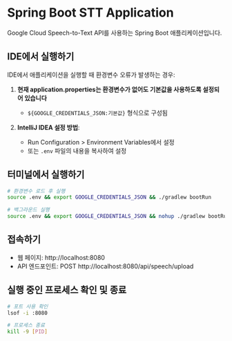 # Spring Boot STT Application

Google Cloud Speech-to-Text API를 사용하는 Spring Boot 애플리케이션입니다.

## IDE에서 실행하기

IDE에서 애플리케이션을 실행할 때 환경변수 오류가 발생하는 경우:

1. **현재 application.properties는 환경변수가 없어도 기본값을 사용하도록 설정되어 있습니다**
   - `${GOOGLE_CREDENTIALS_JSON:기본값}` 형식으로 구성됨

2. **IntelliJ IDEA 설정 방법**:
   - Run Configuration > Environment Variables에서 설정
   - 또는 `.env` 파일의 내용을 복사하여 설정



## 터미널에서 실행하기

```bash
# 환경변수 로드 후 실행
source .env && export GOOGLE_CREDENTIALS_JSON && ./gradlew bootRun

# 백그라운드 실행
source .env && export GOOGLE_CREDENTIALS_JSON && nohup ./gradlew bootRun > app.log 2>&1 &
```

## 접속하기

- 웹 페이지: http://localhost:8080
- API 엔드포인트: POST http://localhost:8080/api/speech/upload

## 실행 중인 프로세스 확인 및 종료

```bash
# 포트 사용 확인
lsof -i :8080

# 프로세스 종료
kill -9 [PID]
```